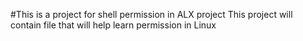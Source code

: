 #This is a project for  shell permission in ALX project 
This project will contain file that will help learn permission in Linux 
